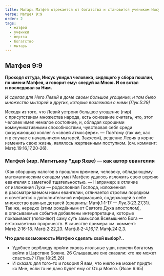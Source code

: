 ```yaml
---
title: Мытарь Матфей отрекается от богатства и становится учеником Иисуса
verse: Матфея 9:9
order: 2
tags:
  - матфей
  - ученики
  - жертва
  - богатство
  - мытарь
---
```

## Матфея 9:9

**Проходя оттуда, Иисус увидел человека, сидящего у сбора пошлин, по имени Матфея, и говорит ему: следуй за Мною. И он встал и последовал за Ним.** 

*И сделал для Него Левий в доме своем большое угощение; и там было множество мытарей и других, которые возлежали с ними (Лук.5:29)*

Исходя из того, что Левий устроил большое угощение (пир) с присутствием множества народа, есть основание считать, что, этот человек имел немалое состояние, и, обладая хорошими коммуникативными способностями, чувствовал себя среди (окружающих) коллег в «своей атмосфере». — Поэтому (так же, как и в случае с начальником мытарей, Закхеем), решение Левия в корне изменить свою жизнь, являлось жертвенным поступком. (см. коммент: Матф.19:16,17,20-26). 

### Матфей (ивр. Матитьяху "дар Яхве) — как автор евангелия

(Как сборщику налогов в прошлом времени, человеку, обладающему математическим складом ума) Матфею удалось изложить свою версию евангелия с заметной тщательностью. — Например: в отличие от изложения Луки — родословная Господа, изложенная в рассматриваемом нами евангелии, отличается строгим порядком и сочетается с дополнительной информацией, содержащей в себе множество важных деталей (сравнить: Матф.1:1-17 — Лук.3:23,27,31). Так же, нередко (этим рождённым от Святого Духа апостолом), в описываемые события добавлены интерпретации, которые показывают (поясняют) саму суть замыслов Всевышнего Бога — ветхозаветных пророчеств. В качестве примера см. коммент: Матф.2:16-18. Матф.2:22,23. Матф.8:2-4,16,17. Матф.24:2,3. 

**Что дало возможность Матфею сделать свой выбор?..**

- Удобнее верблюду пройти сквозь игольные уши, нежели богатому войти в Царствие Божие. 26 Слышавшие сие сказали: кто же может спастись? (Лук 18:25,26)
- И сказал: для того-то и говорил Я вам, что никто не может придти ко Мне, если то не дано будет ему от Отца Моего. (Иоан 6:65)